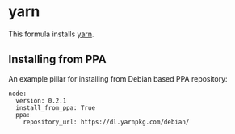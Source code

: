 # yarn

This formula installs [yarn](https://yarnpkg.com/en/).

## Installing from PPA

An example pillar for installing from Debian based PPA repository:

    node:
      version: 0.2.1
      install_from_ppa: True
      ppa:
        repository_url: https://dl.yarnpkg.com/debian/
